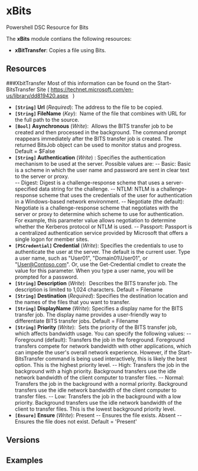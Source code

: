 # xBits

Powershell DSC Resource for Bits

The **xBits** module contians the following resources:

- **xBitTransfer**: Copies a file using Bits.

## Resources

###XbitTransfer 
Most of this information can be found on the Start-BitsTransfer Site ( https://technet.microsoft.com/en-us/library/dd819420.aspx
   )
   
- **`[String]` Url** (_Required_):  The address to the file to be copied. 
- **`[String]` FileName** (_Key_):  Name of the file that combines with URL for the full path to the source.
- **`[Bool]` Asynchronous** (_Write_):  Allows the BITS transfer job to be created and then processed in the background. The command prompt reappears immediately after the BITS transfer job is created. The returned BitsJob object can be used to monitor status and progress.  Default = $False
- **`[String]` Authentication** (_Write_) :  Specifies the authentication mechanism to be used at the server. Possible values are:
  -- Basic: Basic is a scheme in which the user name and password are sent in clear text to the server or proxy.  
  -- Digest: Digest is a challenge-response scheme that uses a server-specified data string for the challenge.
  -- NTLM: NTLM is a challenge-response scheme that uses the credentials of the user for authentication in a Windows-based network environment.
  -- Negotiate (the default): Negotiate is a challenge-response scheme that negotiates with the server or proxy to determine which scheme to use for authentication. For example, this parameter value allows negotiation to determine whether the Kerberos protocol or NTLM is used.
  -- Passport: Passport is a centralized authentication service provided by Microsoft that offers a single logon for member sites.
- **`[PSCredential]` Credential** (_Write_): Specifies the credentials to use to authenticate the user at the server. The default is the current user. Type a user name, such as "User01", "Domain01\User01", or "User@Contoso.com". Or, use the Get-Credential cmdlet to create the value for this parameter. When you type a user name, you will be prompted for a password.
- **`[String]` Description** (_Write_):  Describes the BITS transfer job. The description is limited to 1,024 characters.  Default = Filename 
- **`[String]` Destination** (_Required_): Specifies the destination location and the names of the files that you want to transfer.
- **`[String]` DisplayName** (_Write_): Specifies a display name for the BITS transfer job. The display name provides a user-friendly way to differentiate BITS transfer jobs.  Default = Filename
- **`[String]` Priority** (_Write_):  Sets the priority of the BITS transfer job, which affects bandwidth usage. You can specify the following values:
  -- Foreground (default): Transfers the job in the foreground. Foreground transfers compete for network bandwidth with other applications, which can impede the user's overall network experience. However, if the Start-BitsTransfer command is being used interactively, this is likely the best option. This is the highest priority level. 
  -- High: Transfers the job in the background with a high priority. Background transfers use the idle network bandwidth of the client computer to transfer files. 
  -- Normal: Transfers the job in the background with a normal priority. Background transfers use the idle network bandwidth of the client computer to transfer files.
  -- Low: Transfers the job in the background with a low priority. Background transfers use the idle network bandwidth of the client to transfer files. This is the lowest background priority level.
- **`[Ensure]` Ensure** (_Write_): Present -- Ensures the file exists.  Absent -- Ensures the file does not exist.  Default = 'Present' 

## Versions

## Examples
